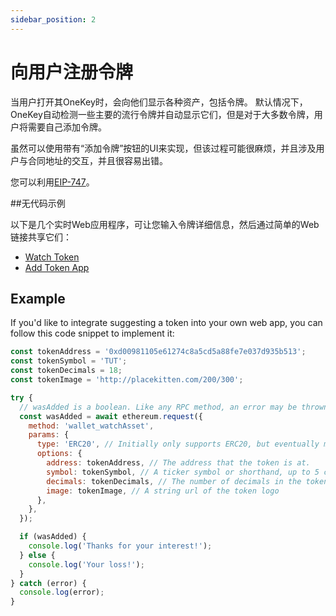 ```yaml
---
sidebar_position: 2
---
```


# 向用户注册令牌

当用户打开其OneKey时，会向他们显示各种资产，包括令牌。 默认情况下，OneKey自动检测一些主要的流行令牌并自动显示它们，但是对于大多数令牌，用户将需要自己添加令牌。

虽然可以使用带有“添加令牌”按钮的UI来实现，但该过程可能很麻烦，并且涉及用户与合同地址的交互，并且很容易出错。

您可以利用[EIP-747](https://github.com/ethereum/EIPs/blob/master/EIPS/eip-747.md)。

##无代码示例

以下是几个实时Web应用程序，可让您输入令牌详细信息，然后通过简单的Web链接共享它们：

- [Watch Token](https://vittominacori.github.io/watch-token/create.html)
- [Add Token App](https://metamask.github.io/Add-Token/#edit)

## Example

If you'd like to integrate suggesting a token into your own web app, you can follow this code snippet to implement it:

```javascript
const tokenAddress = '0xd00981105e61274c8a5cd5a88fe7e037d935b513';
const tokenSymbol = 'TUT';
const tokenDecimals = 18;
const tokenImage = 'http://placekitten.com/200/300';

try {
  // wasAdded is a boolean. Like any RPC method, an error may be thrown.
  const wasAdded = await ethereum.request({
    method: 'wallet_watchAsset',
    params: {
      type: 'ERC20', // Initially only supports ERC20, but eventually more!
      options: {
        address: tokenAddress, // The address that the token is at.
        symbol: tokenSymbol, // A ticker symbol or shorthand, up to 5 chars.
        decimals: tokenDecimals, // The number of decimals in the token
        image: tokenImage, // A string url of the token logo
      },
    },
  });

  if (wasAdded) {
    console.log('Thanks for your interest!');
  } else {
    console.log('Your loss!');
  }
} catch (error) {
  console.log(error);
}
```
